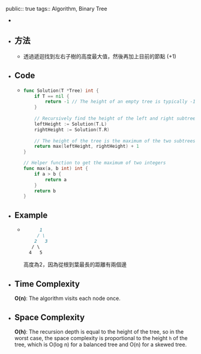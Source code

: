 public:: true
tags:: Algorithm, Binary Tree

-
- ## 方法
	- 透過遞迴找到左右子樹的高度最大值，然後再加上目前的節點 (+1)
- ## Code
	- ```go
	  func Solution(T *Tree) int {
	      if T == nil {
	          return -1 // The height of an empty tree is typically -1 (or 0 in some cases)
	      }
	      
	      // Recursively find the height of the left and right subtrees
	      leftHeight := Solution(T.L)
	      rightHeight := Solution(T.R)
	      
	      // The height of the tree is the maximum of the two subtrees' heights, plus 1
	      return max(leftHeight, rightHeight) + 1
	  }
	  
	  // Helper function to get the maximum of two integers
	  func max(a, b int) int {
	      if a > b {
	          return a
	      }
	      return b
	  }
	  
	  ```
- ## Example
	- ```markdown
	        1
	       / \
	      2   3
	     / \
	    4   5
	  
	  ```
	  高度為2，因為從根到葉最長的距離有兩個邊
- ## Time Complexity
  **O(n)**: The algorithm visits each node once.
- ## Space Complexity
  **O(h)**: The recursion depth is equal to the height of the tree, so in the worst case, the space complexity is proportional to the height `h` of the tree, which is O(log n) for a balanced tree and O(n) for a skewed tree.